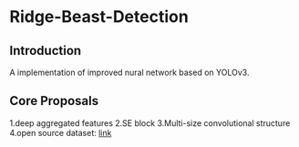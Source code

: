 # Ridge-Beast-Detection
## Introduction
A implementation of improved nural network based on YOLOv3.  
## Core Proposals
1.deep aggregated features
2.SE block
3.Multi-size convolutional structure
4.open source dataset: [link](https://blog.csdn.net/weixin_45482843/article/details/106905824)
